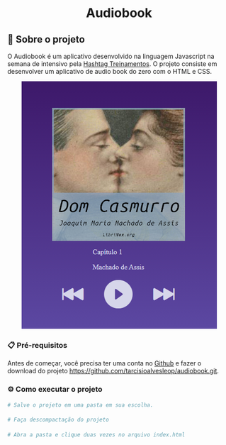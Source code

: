 <h1 align="center"> Audiobook </h1>

## 🚀 Sobre o projeto

O Audiobook é um aplicativo desenvolvido na linguagem Javascript na semana de intensivo pela [Hashtag Treinamentos](https://www.hashtagtreinamentos.com/).
O projeto consiste em desenvolver um aplicativo de audio book do zero com o HTML e CSS.

 <div align="center">

  <img src="https://github.com/tarcisioalvesleop/audiobook/blob/main/images/imagemProjeto.png" alt="Principal" >

 </div>

### 📋 Pré-requisitos
Antes de começar, você precisa ter uma conta no [Github](https://github.com) e fazer o download do projeto https://github.com/tarcisioalvesleop/audiobook.git.

### ⚙ Como executar o projeto

``` bash
# Salve o projeto em uma pasta em sua escolha.

# Faça descompactação do projeto

# Abra a pasta e clique duas vezes no arquivo index.html

```
